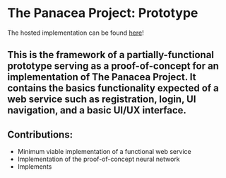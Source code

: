 # The Panacea Project: Prototype

The hosted implementation can be found [here](http://bioinf.sce.carleton.ca/panacea/prototype/)!

This is the framework of a partially-functional prototype serving as a proof-of-concept for an implementation of The Panacea Project.
It contains the basics functionality expected of a web service such as registration, login, UI navigation, and a basic UI/UX interface.
---

## Contributions:
* Minimum viable implementation of a functional web service
* Implementation of the proof-of-concept neural network
* Implements 
